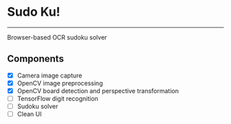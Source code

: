 # Sudo Ku!

---

Browser-based OCR sudoku solver

## Components
- [x] Camera image capture
- [x] OpenCV image preprocessing
- [x] OpenCV board detection and perspective transformation
- [ ] TensorFlow digit recognition
- [ ] Sudoku solver
- [ ] Clean UI